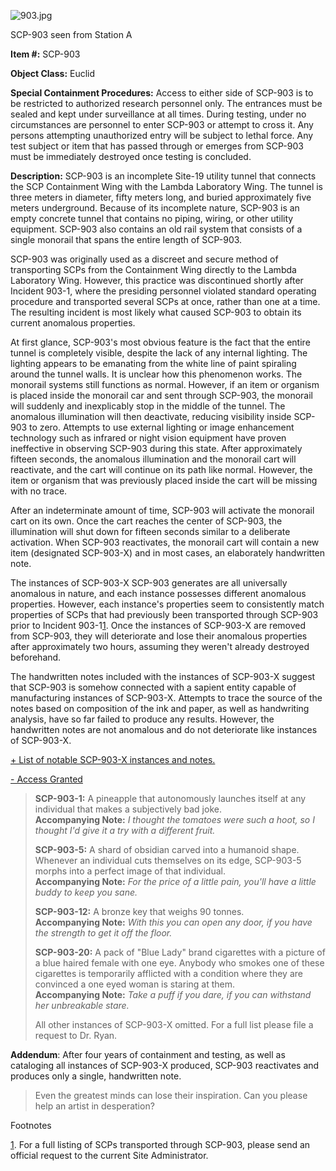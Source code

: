 ![903.jpg](http://scp-wiki.wdfiles.com/local--files/scp-903/903.jpg)

SCP-903 seen from Station A

**Item #:** SCP-903

**Object Class:** Euclid

**Special Containment Procedures:** Access to either side of SCP-903 is to be restricted to authorized research personnel only. The entrances must be sealed and kept under surveillance at all times. During testing, under no circumstances are personnel to enter SCP-903 or attempt to cross it. Any persons attempting unauthorized entry will be subject to lethal force. Any test subject or item that has passed through or emerges from SCP-903 must be immediately destroyed once testing is concluded.

**Description:** SCP-903 is an incomplete Site-19 utility tunnel that connects the SCP Containment Wing with the Lambda Laboratory Wing. The tunnel is three meters in diameter, fifty meters long, and buried approximately five meters underground. Because of its incomplete nature, SCP-903 is an empty concrete tunnel that contains no piping, wiring, or other utility equipment. SCP-903 also contains an old rail system that consists of a single monorail that spans the entire length of SCP-903.

SCP-903 was originally used as a discreet and secure method of transporting SCPs from the Containment Wing directly to the Lambda Laboratory Wing. However, this practice was discontinued shortly after Incident 903-1, where the presiding personnel violated standard operating procedure and transported several SCPs at once, rather than one at a time. The resulting incident is most likely what caused SCP-903 to obtain its current anomalous properties.

At first glance, SCP-903's most obvious feature is the fact that the entire tunnel is completely visible, despite the lack of any internal lighting. The lighting appears to be emanating from the white line of paint spiraling around the tunnel walls. It is unclear how this phenomenon works. The monorail systems still functions as normal. However, if an item or organism is placed inside the monorail car and sent through SCP-903, the monorail will suddenly and inexplicably stop in the middle of the tunnel. The anomalous illumination will then deactivate, reducing visibility inside SCP-903 to zero. Attempts to use external lighting or image enhancement technology such as infrared or night vision equipment have proven ineffective in observing SCP-903 during this state. After approximately fifteen seconds, the anomalous illumination and the monorail cart will reactivate, and the cart will continue on its path like normal. However, the item or organism that was previously placed inside the cart will be missing with no trace.

After an indeterminate amount of time, SCP-903 will activate the monorail cart on its own. Once the cart reaches the center of SCP-903, the illumination will shut down for fifteen seconds similar to a deliberate activation. When SCP-903 reactivates, the monorail cart will contain a new item (designated SCP-903-X) and in most cases, an elaborately handwritten note.

The instances of SCP-903-X SCP-903 generates are all universally anomalous in nature, and each instance possesses different anomalous properties. However, each instance's properties seem to consistently match properties of SCPs that had previously been transported through SCP-903 prior to Incident 903-1[1](javascript:;). Once the instances of SCP-903-X are removed from SCP-903, they will deteriorate and lose their anomalous properties after approximately two hours, assuming they weren't already destroyed beforehand.

The handwritten notes included with the instances of SCP-903-X suggest that SCP-903 is somehow connected with a sapient entity capable of manufacturing instances of SCP-903-X. Attempts to trace the source of the notes based on composition of the ink and paper, as well as handwriting analysis, have so far failed to produce any results. However, the handwritten notes are not anomalous and do not deteriorate like instances of SCP-903-X.

[+ List of notable SCP-903-X instances and notes.](javascript:;)

[\- Access Granted](javascript:;)

> **SCP-903-1:** A pineapple that autonomously launches itself at any individual that makes a subjectively bad joke.  
> **Accompanying Note:** _I thought the tomatoes were such a hoot, so I thought I'd give it a try with a different fruit._
> 
> **SCP-903-5:** A shard of obsidian carved into a humanoid shape. Whenever an individual cuts themselves on its edge, SCP-903-5 morphs into a perfect image of that individual.  
> **Accompanying Note:** _For the price of a little pain, you'll have a little buddy to keep you sane._
> 
> **SCP-903-12:** A bronze key that weighs 90 tonnes.  
> **Accompanying Note:** _With this you can open any door, if you have the strength to get it off the floor._
> 
> **SCP-903-20:** A pack of "Blue Lady" brand cigarettes with a picture of a blue haired female with one eye. Anybody who smokes one of these cigarettes is temporarily afflicted with a condition where they are convinced a one eyed woman is staring at them.  
> **Accompanying Note:** _Take a puff if you dare, if you can withstand her unbreakable stare._
> 
> All other instances of SCP-903-X omitted. For a full list please file a request to Dr. Ryan.

**Addendum**: After four years of containment and testing, as well as cataloging all instances of SCP-903-X produced, SCP-903 reactivates and produces only a single, handwritten note.

> Even the greatest minds can lose their inspiration. Can you please help an artist in desperation?

Footnotes

[1](javascript:;). For a full listing of SCPs transported through SCP-903, please send an official request to the current Site Administrator.